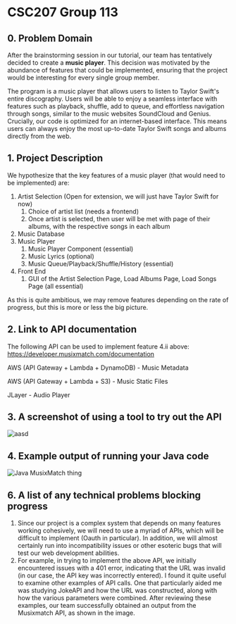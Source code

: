 # CSC207 Group 113

## 0. Problem Domain

After the brainstorming session in our tutorial, our team has tentatively decided to create a **music player**. 
This decision was motivated by the abundance of features that could be implemented,
ensuring that the project would be interesting for every single group member.

The program is a music player that allows users to listen to Taylor Swift's entire discography. Users will be able to enjoy a seamless interface with features such as playback, shuffle, add to queue, and effortless navigation through songs, similar to the music websites SoundCloud and Genius. Crucially, our code is optimized for an internet-based interface. This means users can always enjoy the most up-to-date Taylor Swift songs and albums directly from the web. 

## 1. Project Description

We hypothesize that the key features of a music player (that would need to be implemented) are:
1. Artist Selection (Open for extension, we will just have Taylor Swift for now) 
   1. Choice of artist list (needs a frontend)
   2. Once artist is selected, then user will be met with page of their albums, with the respective songs in each album
2. Music Database
3. Music Player
   1. Music Player Component (essential)
   2. Music Lyrics (optional) 
   3. Music Queue/Playback/Shuffle/History (essential)
4. Front End
   1. GUI of the Artist Selection Page, Load Albums Page, Load Songs Page (all essential) 

As this is quite ambitious, we may remove features depending on the rate of progress, but this is more or less the big picture.

## 2. Link to API documentation

The following API can be used to implement feature 4.ii above: 
https://developer.musixmatch.com/documentation

AWS (API Gateway + Lambda + DynamoDB) - Music Metadata

AWS (API Gateway + Lambda + S3) - Music Static Files

JLayer - Audio Player

## 3. A screenshot of using a tool to try out the API

![aasd](https://github.com/jlowb/CSC207REAL/assets/46061076/f1313616-8b97-47e2-b13b-6e8913838e1c)

## 4. Example output of running your Java code

![Java MusixMatch thing](https://github.com/jlowb/CSC207REAL/assets/46061076/c65611db-ee8e-416e-a078-8eac2aa287b7)

## 6. A list of any technical problems blocking progress

1. Since our project is a complex system that depends on many features working cohesively, we will need to use a myriad of APIs, which will be difficult to implement (Oauth in particular). In addition, we will almost certainly run into incompatibility issues or other esoteric bugs that will test our web development abilities.
2. For example, in trying to implement the above API, we initially encountered issues with a 401 error, indicating that the URL was invalid (in our case, the API key was incorrectly entered). I found it quite useful to examine other examples of API calls. One that particularly aided me was studying JokeAPI and how the URL was constructed, along with how the various parameters were combined. After reviewing these examples, our team successfully obtained an output from the Musixmatch API, as shown in the image.

